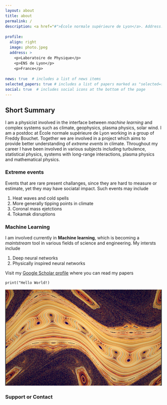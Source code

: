 ```yaml
---
layout: about
title: about
permalink: /
description: <a href="#">École normale supérieure de Lyon</a>. Address. Contacts. Moto. Etc.

profile:
  align: right
  image: photo.jpeg
  address: >
    <p>Laboratoire de Physique</p>
    <p>ENS de Lyon</p>
    <p>France</p>

news: true  # includes a list of news items
selected_papers: true # includes a list of papers marked as "selected={true}"
social: true  # includes social icons at the bottom of the page
---
```


## Short Summary

I am a physicist involved in the interface between *machine learning* and complex systems such as climate, geophysics, plasma physics, solar wind. I am a postdoc at École normale supérieure de Lyon working in a group of Freddy Bouchet. Together we are involved in a project which aims to provide better understanding of *extreme events* in climate. Throughout my career I have been involved in various subjects including turbulence, statistical physics, systems with long-range interactions, plasma physics and mathematical physics.

### Extreme events

Events that are rare present challanges, since they are hard to measure or estimate, yet they may have sociatal impact. Such events may include

1. Heat waves and cold spells
2. More generally tipping points in climate
3. Coronal mass ejetctions
4. Tokamak disruptions

### Machine Learning

I am involved currently in **Machine learning**, which is becoming a _maintstream_ tool in various fields of science and engineering. My intersts include

1. Deep neural networks
2. Physically inspired neural networks


Visit my [Google Scholar profile](https://scholar.google.com/citations?user=XtOrmGAAAAAJ&hl=fr&oi=ao) where you can read my papers

```markdown
print("Hello World!)
```

![Standard nontwist map](assets/img/Standardnontwistmaplowres.png)

### Support or Contact
